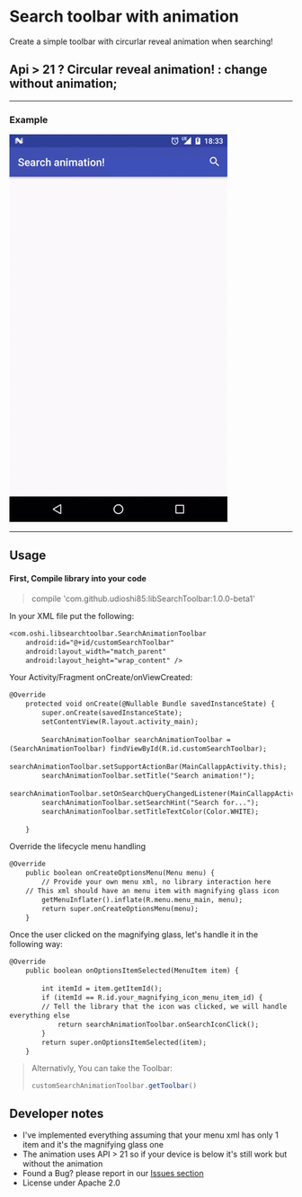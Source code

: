 Search toolbar with animation
===================
Create a simple toolbar with circurlar reveal animation when searching!

## Api > 21 ? Circular reveal animation! : change without animation;
----------

### Example

![](https://github.com/UdiOshi85/GlobalFiles/blob/master/libSearchAnimationToolbar%20-1.0.gif)

----------

## Usage


#### First, Compile library into your code

> compile 'com.github.udioshi85:libSearchToolbar:1.0.0-beta1'


In your XML file put the following:
````
<com.oshi.libsearchtoolbar.SearchAnimationToolbar
	android:id="@+id/customSearchToolbar"
	android:layout_width="match_parent"
	android:layout_height="wrap_content" />
````

Your Activity/Fragment onCreate/onViewCreated:

````
@Override
    protected void onCreate(@Nullable Bundle savedInstanceState) {
        super.onCreate(savedInstanceState);
        setContentView(R.layout.activity_main);

        SearchAnimationToolbar searchAnimationToolbar = (SearchAnimationToolbar) findViewById(R.id.customSearchToolbar);
        searchAnimationToolbar.setSupportActionBar(MainCallappActivity.this);
        searchAnimationToolbar.setTitle("Search animation!");
        searchAnimationToolbar.setOnSearchQueryChangedListener(MainCallappActivity.this);
        searchAnimationToolbar.setSearchHint("Search for...");
        searchAnimationToolbar.setTitleTextColor(Color.WHITE);

    }
````


Override the lifecycle menu handling
````
@Override
    public boolean onCreateOptionsMenu(Menu menu) {
    	// Provide your own menu xml, no library interaction here
	// This xml should have an menu item with magnifying glass icon
        getMenuInflater().inflate(R.menu.menu_main, menu);
        return super.onCreateOptionsMenu(menu);
    }
````
Once the user clicked on the magnifying glass, let's handle it in the following way:
````
@Override
    public boolean onOptionsItemSelected(MenuItem item) {

        int itemId = item.getItemId();
        if (itemId == R.id.your_magnifying_icon_menu_item_id) {
	    // Tell the library that the icon was clicked, we will handle everything else
            return searchAnimationToolbar.onSearchIconClick();
        }
        return super.onOptionsItemSelected(item);
    }
````

> Alternativly, You can take the Toolbar:
> ````javascript
> customSearchAnimationToolbar.getToolbar()
> ````

Developer notes
--------------------
* I've implemented everything assuming that your menu xml has only 1 item and it's the magnifying glass one
* The animation uses API > 21 so if your device is below it's still work but without the animation
* Found a Bug? please report in our [Issues section](https://github.com/UdiOshi85/libSearchToolbar/issues)
* License under Apache 2.0
